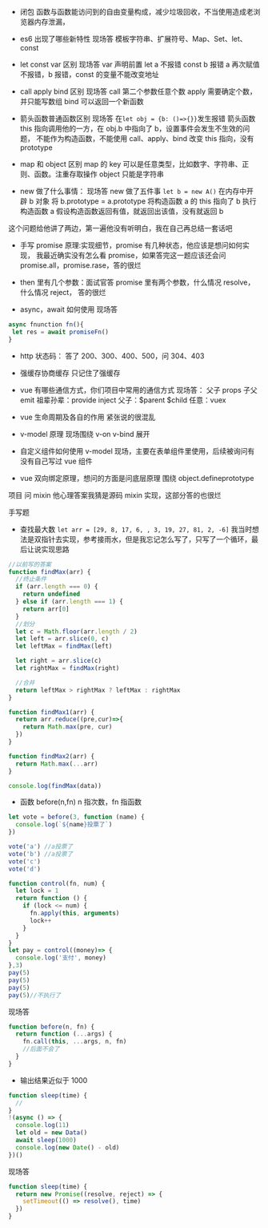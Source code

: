 - 闭包
  函数与函数能访问到的自由变量构成，减少垃圾回收，不当使用造成老浏览器内存泄漏，

- es6 出现了哪些新特性
  现场答
  模板字符串、扩展符号、Map、Set、let、const

- let const var 区别
  现场答
  var 声明前置
  let a 不报错
  const b 报错
  a 再次赋值不报错，b 报错，const 的变量不能改变地址

- call apply bind 区别
  现场答
  call 第二个参数任意个数
  apply 需要确定个数，并只能写数组
  bind 可以返回一个新函数

- 箭头函数普通函数区别
  现场答
  在`let obj = {b: ()=>{}}`发生报错
  箭头函数 this 指向调用他的一方，在 obj.b 中指向了 b，设置事件会发生不生效的问题，
  不能作为构造函数，不能使用 call、apply、bind 改变 this 指向，没有 prototype

- map 和 object 区别
  map 的 key 可以是任意类型，比如数字、字符串、正则、函数。注重存取操作
  object 只能是字符串

- new 做了什么事情：
  现场答 new 做了五件事
  `let b = new A()`
  在内存中开辟 b 对象
  将 b.prototype = a.prototype
  将构造函数 a 的 this 指向了 b
  执行构造函数 a
  假设构造函数返回有值，就返回出该值，没有就返回 b

这个问题给他讲了两边，第一遍他没有听明白，我在自己再总结一套话吧

- 手写 promise 原理:实现细节，promise 有几种状态，他应该是想问如何实现，
  我最近确实没有怎么看 promise，如果答完这一题应该还会问 promise.all，promise.rase，答的很烂

- then 里有几个参数：面试官答 promise 里有两个参数，什么情况 resolve，什么情况 reject，
  答的很烂

- async，await 如何使用
  现场答

```js
async fnunction fn(){
 let res = await promiseFn()
}
```

- http 状态码：
  答了 200、300、400、500，问 304、403
- 强缓存协商缓存
  只记住了强缓存

- vue 有哪些通信方式，你们项目中常用的通信方式
  现场答：
  父子 props
  子父 emit
  祖辈孙辈：provide inject
  父子：$parent $child
  任意：vuex

- vue 生命周期及各自的作用
  紧张说的很混乱
- v-model 原理
  现场围绕 v-on v-bind 展开
- 自定义组件如何使用 v-model
  现场，主要在表单组件里使用，后续被询问有没有自己写过 vue 组件

- vue 双向绑定原理，想问的方面是问底层原理
  围绕 object.defineprototype

项目
问 mixin 他心理答案我猜是源码 mixin 实现，这部分答的也很烂

手写题

- 查找最大数
  `let arr = [29, 8, 17, 6, , 3, 19, 27, 81, 2, -6]`
  我当时想法是双指针去实现，参考接雨水，但是我忘记怎么写了，只写了一个循环，最后让说实现思路

```js
//以前写的答案
function findMax(arr) {
  //终止条件
  if (arr.length === 0) {
    return undefined
  } else if (arr.length === 1) {
    return arr[0]
  }
  //划分
  let c = Math.floor(arr.length / 2)
  let left = arr.slice(0, c)
  let leftMax = findMax(left)

  let right = arr.slice(c)
  let rightMax = findMax(right)

  //合并
  return leftMax > rightMax ? leftMax : rightMax
}

function findMax1(arr) {
  return arr.reduce((pre,cur)=>{
    return Math.max(pre, cur)
  })
}

function findMax2(arr) {
  return Math.max(...arr)
}

console.log(findMax(data))
```

- 函数 before(n,fn)
  n 指次数，fn 指函数

```js
let vote = before(3, function (name) {
  console.log(`${name}投票了`)
})

vote('a') //a投票了
vote('b') //a投票了
vote('c')
vote('d')

function control(fn, num) {
  let lock = 1
  return function () {
    if (lock <= num) {
      fn.apply(this, arguments)
      lock++
    }
  }
}
let pay = control((money)=> {
  console.log('支付', money)
},3)
pay(5)
pay(5)
pay(5)
pay(5)//不执行了

```

现场答

```js
function before(n, fn) {
  return function (...args) {
    fn.call(this, ...args, n, fn)
    //后面不会了
  }
}
```

- 输出结果近似于 1000

```js
function sleep(time) {
  //
}
!(async () => {
  console.log(11)
  let old = new Data()
  await sleep(1000)
  console.log(new Date() - old)
})()
```

现场答

```js
function sleep(time) {
  return new Promise((resolve, reject) => {
    setTimeout(() => resolve(), time)
  })
}
```
